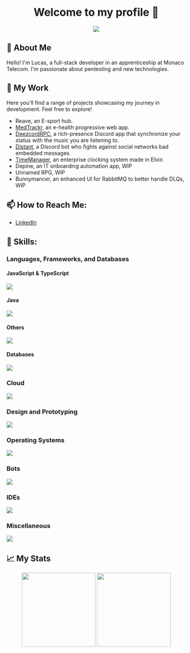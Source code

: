 <div align="center">
  <h1>Welcome to my profile 👋</h1>
</div>

<div align="center">
  <img style="margin: auto;" src="https://i.imgur.com/tJCUMEz.png"/>
</div>

<div style="margin: 15px;">
  <h2>🚀 About Me</h2>
  <p>Hello! I'm Lucas, a full-stack developer in an apprenticeship at Monaco Telecom. I'm passionate about pentesting and new technologies.</p>

  <h2>🎯 My Work</h2>
  <p>Here you'll find a range of projects showcasing my journey in development. Feel free to explore!</p>

  - Reave, an E-sport hub.
  - [MedTrackr](https://github.com/lukyyy9/medtrackr-fe), an e-health progressive web app.
  - [DeezcordRPC](https://github.com/lukyyy9/DeezcordRPC), a rich-presence Discord app that synchronize your status with the music you are listening to.
  - [Distant](https://github.com/lukyyy9/Distant-Bot), a Discord bot who fights against social networks bad embedded messages.
  - [TimeManager](https://github.com/lukyyy9/T-POO-700-NCE_10), an enterprise clocking system made in Elixir.
  - Depine, an IT onboarding automation app, WIP
  - Unnamed RPG, WIP
  - Bunnymancer, an enhanced UI for RabbitMQ to better handle DLQs, WIP
  

  <h2>📫 How to Reach Me:</h2>
  
  - [LinkedIn](https://www.linkedin.com/in/lucas-buonocore)

  <h2 align="left">🧰 Skills:</h2>

  <h3>Languages, Frameworks, and Databases</h3>
  
  <h4>JavaScript & TypeScript</h4>
  <img src="https://skillicons.dev/icons?i=js,ts,nodejs,vite,tauri,react,nextjs,vue,nestjs,tailwind,threejs,materialui,discordjs"  />
  </br>
  <h4>Java</h4>
  <img src="https://skillicons.dev/icons?i=java,spring,hibernate"/>
  </br>
  <h4>Others</h4>
  <img src="https://skillicons.dev/icons?i=c,cpp,py,rust,elixir"/>
  </br>
  <h4>Databases</h4>
  <img src="https://skillicons.dev/icons?i=mysql,postgres,mongodb,dynamodb"/>

  <h3>Cloud</h3>
  
  <a href="https://skillicons.dev">
    <img src="https://skillicons.dev/icons?i=aws,azure,cloudflare,firebase,docker,kubernetes,githubactions,heroku" />
  </a>

  <h3>Design and Prototyping</h3>
  
  <a href="https://skillicons.dev">
    <img src="https://skillicons.dev/icons?i=figma,ps,autocad" />
  </a>

  <h3>Operating Systems</h3>
  
  <a href="https://skillicons.dev">
    <img src="https://skillicons.dev/icons?i=kali,apple,windows" />
  </a>

  <h3>Bots</h3>
  
  <a href="https://skillicons.dev">
    <img src="https://skillicons.dev/icons?i=discord,instagram" />
  </a>

  <h3>IDEs</h3>
  
  <a href="https://skillicons.dev">
    <img src="https://skillicons.dev/icons?i=vscode,idea,androidstudio,gamemakerstudio,arduino" />
  </a>

  <h3>Miscellaneous</h3>
  
  <a href="https://skillicons.dev">
    <img src="https://skillicons.dev/icons?i=notion,latex,postman,git,github,gitlab,npm,maven,rabbitmq,powershell" />
  </a>


  <h2>📈 My Stats</h2>

<div align="center">
  <img style="height:195px;" src="https://github-readme-stats.vercel.app/api/?username=lukyyy9"/>
  <img style="height:195px;" src="https://github-readme-stats.vercel.app/api/top-langs/?username=lukyyy9&layout=donut"/>
</div>

